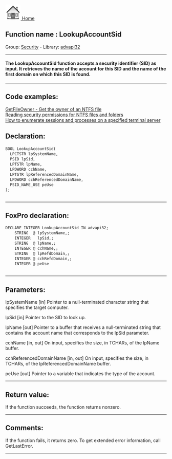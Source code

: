 [<img src="../../images/home.png"> Home ](https://github.com/VFPX/Win32API)  

## Function name : LookupAccountSid
Group: [Security](../../functions_group.md#Security)  -  Library: [advapi32](../../libraries.md#advapi32)  
***  


#### The LookupAccountSid function accepts a security identifier (SID) as input. It retrieves the name of the account for this SID and the name of the first domain on which this SID is found.
***  


## Code examples:
[GetFileOwner - Get the owner of an NTFS file](../../samples/sample_433.md)  
[Reading security permissions for NTFS files and folders](../../samples/sample_516.md)  
[How to enumerate sessions and processes on a specified terminal server](../../samples/sample_519.md)  

## Declaration:
```foxpro  
BOOL LookupAccountSid(
  LPCTSTR lpSystemName,
  PSID lpSid,
  LPTSTR lpName,
  LPDWORD cchName,
  LPTSTR lpReferencedDomainName,
  LPDWORD cchReferencedDomainName,
  PSID_NAME_USE peUse
);
  
```  
***  


## FoxPro declaration:
```foxpro  
DECLARE INTEGER LookupAccountSid IN advapi32;
	STRING  @ lpSystemName,;
	INTEGER   lpSid,;
	STRING  @ lpName,;
	INTEGER @ cchName,;
	STRING  @ lpRefdDomain,;
	INTEGER @ cchRefdDomain,;
	INTEGER @ peUse
  
```  
***  


## Parameters:
lpSystemName 
[in] Pointer to a null-terminated character string that specifies the target computer.

lpSid 
[in] Pointer to the SID to look up. 

lpName 
[out] Pointer to a buffer that receives a null-terminated string that contains the account name that corresponds to the lpSid parameter.

cchName 
[in, out] On input, specifies the size, in TCHARs, of the lpName buffer.

cchReferencedDomainName 
[in, out] On input, specifies the size, in TCHARs, of the lpReferencedDomainName buffer.

peUse 
[out] Pointer to a variable that indicates the type of the account.  
***  


## Return value:
If the function succeeds, the function returns nonzero.  
***  


## Comments:
If the function fails, it returns zero. To get extended error information, call GetLastError.  
  
***  

